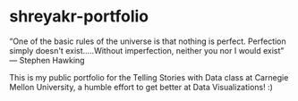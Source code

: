 # shreyakr-portfolio

“One of the basic rules of the universe is that nothing is perfect. Perfection simply doesn't exist.....Without imperfection, neither you nor I would exist”
                            ― Stephen Hawking
                            
This is my public portfolio for the Telling Stories with Data class at Carnegie Mellon University, a humble effort to get better at Data Visualizations! :)
